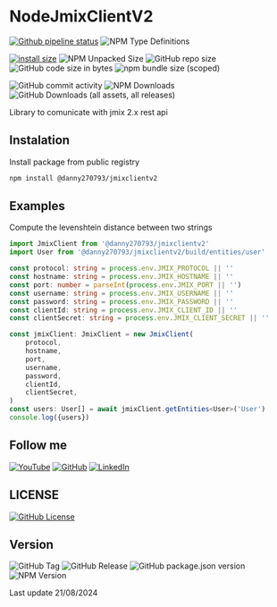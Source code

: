 # NodeJmixClientV2

[![Github pipeline status](https://github.com/danny270793/NodeJmixClientV2/actions/workflows/releaser.yaml/badge.svg)](https://github.com/danny270793/NodeJmixClientV2/actions/workflows/releaser.yaml)
![NPM Type Definitions](https://img.shields.io/npm/types/@danny270793/jmixclientv2)

[![install size](https://packagephobia.com/badge?p=@danny270793/jmixclientv2)](https://packagephobia.com/result?p=@danny270793/jmixclientv2)
![NPM Unpacked Size](https://img.shields.io/npm/unpacked-size/@danny270793/jmixclientv2)
![GitHub repo size](https://img.shields.io/github/repo-size/danny270793/NodeJmixClientV2)
![GitHub code size in bytes](https://img.shields.io/github/languages/code-size/danny270793/NodeJmixClientV2)
![npm bundle size (scoped)](https://img.shields.io/bundlephobia/min/@danny270793/jmixclientv2)

![GitHub commit activity](https://img.shields.io/github/commit-activity/m/danny270793/NodeJmixClientV2)
![NPM Downloads](https://img.shields.io/npm/dy/@danny270793/jmixclientv2)
![GitHub Downloads (all assets, all releases)](https://img.shields.io/github/downloads/danny270793/NodeJmixClientV2/total)

Library to comunicate with jmix 2.x rest api

## Instalation

Install package from public registry

```bash
npm install @danny270793/jmixclientv2
```

## Examples

Compute the levenshtein distance between two strings

```ts
import JmixClient from '@danny270793/jmixclientv2'
import User from '@danny270793/jmixclientv2/build/entities/user'

const protocol: string = process.env.JMIX_PROTOCOL || ''
const hostname: string = process.env.JMIX_HOSTNAME || ''
const port: number = parseInt(process.env.JMIX_PORT || '')
const username: string = process.env.JMIX_USERNAME || ''
const password: string = process.env.JMIX_PASSWORD || ''
const clientId: string = process.env.JMIX_CLIENT_ID || ''
const clientSecret: string = process.env.JMIX_CLIENT_SECRET || ''

const jmixClient: JmixClient = new JmixClient(
    protocol,
    hostname,
    port,
    username,
    password,
    clientId,
    clientSecret,
)
const users: User[] = await jmixClient.getEntities<User>('User')
console.log({users})
```

## Follow me

[![YouTube](https://img.shields.io/badge/YouTube-%23FF0000.svg?style=for-the-badge&logo=YouTube&logoColor=white)](https://www.youtube.com/channel/UC5MAQWU2s2VESTXaUo-ysgg)
[![GitHub](https://img.shields.io/badge/github-%23121011.svg?style=for-the-badge&logo=github&logoColor=white)](https://www.github.com/danny270793/)
[![LinkedIn](https://img.shields.io/badge/linkedin-%230077B5.svg?style=for-the-badge&logo=linkedin&logoColor=white)](https://www.linkedin.com/in/danny270793)

## LICENSE

[![GitHub License](https://img.shields.io/github/license/danny270793/NodeJmixClientV2)](license.md)

## Version

![GitHub Tag](https://img.shields.io/github/v/tag/danny270793/NodeJmixClientV2)
![GitHub Release](https://img.shields.io/github/v/release/danny270793/NodeJmixClientV2)
![GitHub package.json version](https://img.shields.io/github/package-json/v/danny270793/NodeJmixClientV2)
![NPM Version](https://img.shields.io/npm/v/%40danny270793%2Fjmixclientv2)

Last update 21/08/2024
